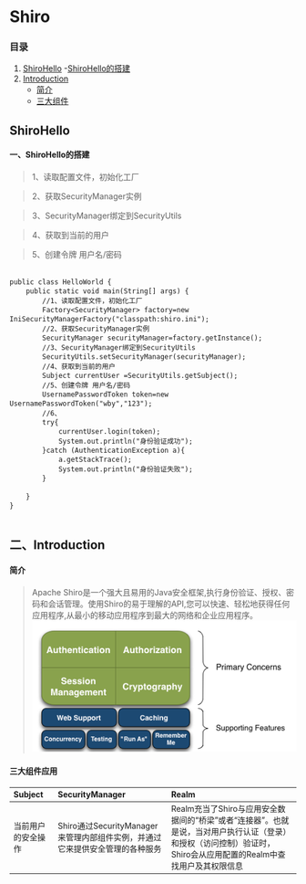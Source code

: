 # Shiro
### 目录

1. [ShiroHello](#ShiroHello)
    -[ShiroHello的搭建](#ShiroHello的搭建)
2. [Introduction](#introduction)
	- [简介](#简介)
    - [三大组件](#三大组件应用)
    
## ShiroHello
#### 一、ShiroHello的搭建
> 1、读取配置文件，初始化工厂

> 2、获取SecurityManager实例

> 3、SecurityManager绑定到SecurityUtils

> 4、获取到当前的用户

> 5、创建令牌 用户名/密码
```

public class HelloWorld {
    public static void main(String[] args) {
        //1、读取配置文件，初始化工厂
        Factory<SecurityManager> factory=new IniSecurityManagerFactory("classpath:shiro.ini");
        //2、获取SecurityManager实例
        SecurityManager securityManager=factory.getInstance();
        //3、SecurityManager绑定到SecurityUtils
        SecurityUtils.setSecurityManager(securityManager);
        //4、获取到当前的用户
        Subject currentUser =SecurityUtils.getSubject();
        //5、创建令牌 用户名/密码
        UsernamePasswordToken token=new UsernamePasswordToken("wby","123");
        //6、
        try{
            currentUser.login(token);
            System.out.println("身份验证成功");
        }catch (AuthenticationException a){
            a.getStackTrace();
            System.out.println("身份验证失败");
        }

    }
}


```
##  二、Introduction
#### 简介
> Apache Shiro是一个强大且易用的Java安全框架,执行身份验证、授权、密码和会话管理。使用Shiro的易于理解的API,您可以快速、轻松地获得任何应用程序,从最小的移动应用程序到最大的网络和企业应用程序。
![shiro.PNG](./img/shiro.PNG)

#### 三大组件应用

 |Subject|SecurityManager |Realm|
 | :-----   |  :-----   |  :-----   | 
 |当前用户的安全操作|Shiro通过SecurityManager来管理内部组件实例，并通过它来提供安全管理的各种服务| Realm充当了Shiro与应用安全数据间的“桥梁”或者“连接器”。也就是说，当对用户执行认证（登录）和授权（访问控制）验证时，Shiro会从应用配置的Realm中查找用户及其权限信息|